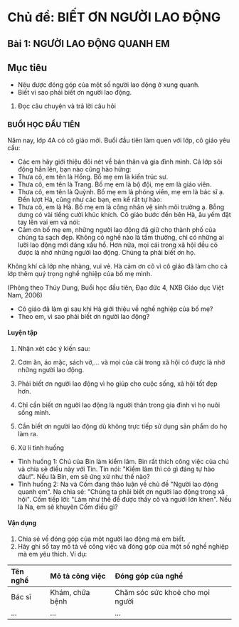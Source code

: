 # Chủ đề: BIẾT ƠN NGƯỜI LAO ĐỘNG

## Bài 1: NGƯỜI LAO ĐỘNG QUANH EM

## Mục tiêu
- Nêu được đóng góp của một số người lao động ở xung quanh.
- Biết vì sao phải biết ơn người lao động.

1. Đọc câu chuyện và trả lời câu hỏi

### BUỔI HỌC ĐẦU TIÊN

Năm nay, lớp 4A có cô giáo mới. Buổi đầu tiên làm quen với lớp, cô giáo yêu cầu:
- Các em hãy giới thiệu đôi nét về bản thân và gia đình mình.
Cả lớp sôi động hẳn lên, bạn nào cũng hào hứng:
- Thưa cô, em tên là Hồng. Bố mẹ em là kiến trúc sư.
- Thưa cô, em tên là Trang. Bố mẹ em là bộ đội, mẹ em là giáo viên.
- Thưa cô, em tên là Quỳnh. Bố mẹ em là phóng viên, mẹ em là bác sĩ ạ.
Đến lượt Hà, cũng như các bạn, em kể rất tự hào:
- Thưa cô, em là Hà. Bố mẹ em là công nhân vệ sinh môi trường ạ.
Bỗng dưng có vài tiếng cười khúc khích. Cô giáo bước đến bên Hà, âu yếm đặt tay lên vai em và nói:
- Cảm ơn bố mẹ em, những người lao động đã giữ cho thành phố của chúng ta sạch đẹp. Không có nghề nào là tầm thường, chỉ có những ai lười lao động mới đáng xấu hổ. Hơn nữa, mọi cái trong xã hội đều có được là nhờ những người lao động. Chúng ta phải biết ơn họ.

Không khí cả lớp nhẹ nhàng, vui vẻ. Hà cảm ơn cô vì cô giáo đã làm cho cả lớp thêm quý trọng nghề nghiệp của bố mẹ mình.

(Phỏng theo Thúy Dung, Buổi học đầu tiên, Đạo đức 4, NXB Giáo dục Việt Nam, 2006)

- Cô giáo đã làm gì sau khi Hà giới thiệu về nghề nghiệp của bố mẹ?
- Theo em, vì sao phải biết ơn người lao động?

#### Luyện tập
1. Nhận xét các ý kiến sau:
   
1. Cơm ăn, áo mặc, sách vở,... và mọi của cải trong xã hội có được là nhờ những người lao động.
2. Phải biết ơn người lao động vì họ giúp cho cuộc sống, xã hội tốt đẹp hơn.
3. Chỉ cần biết ơn người lao động là người thân trong gia đình vì họ nuôi sống mình.
4. Cần biết ơn người lao động dù không trực tiếp sử dụng sản phẩm do họ làm ra.

2. Xử lí tình huống
- Tình huống 1: Chú của Bin làm kiểm lâm. Bin rất thích công việc của chú và chia sẻ điều này với Tin. Tin nói: "Kiểm lâm thì có gì đáng tự hào đâu!". Nếu là Bin, em sẽ ứng xử như thế nào?
- Tình huống 2: Na và Cốm đang thảo luận về chủ đề "Người lao động quanh em". Na chia sẻ: "Chúng ta phải biết ơn người lao động trong xã hội". Cốm tiếp lời: "Làm như thế để được thầy cô và người lớn khen". Nếu là Na, em sẽ khuyên Cốm điều gì?

#### Vận dụng
1. Chia sẻ về đóng góp của một người lao động mà em biết.
2. Hãy ghi sổ tay mô tả về công việc và đóng góp của một số nghề nghiệp mà em yêu thích.
Ví dụ:

| Tên nghề | Mô tả công việc | Đóng góp của nghề |
|:---|:---|:---|
| Bác sĩ | Khám, chữa bệnh | Chăm sóc sức khoẻ cho mọi người |
| ... | ... | ... |
